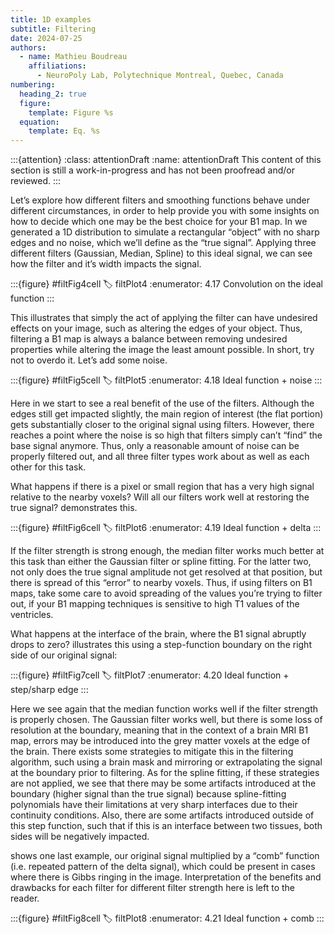 ```yaml
---
title: 1D examples
subtitle: Filtering
date: 2024-07-25
authors:
  - name: Mathieu Boudreau
    affiliations:
      - NeuroPoly Lab, Polytechnique Montreal, Quebec, Canada
numbering:
  heading_2: true
  figure:
    template: Figure %s
  equation:
    template: Eq. %s
---
```


:::{attention}
:class: attentionDraft
:name: attentionDraft
This content of this section is still a work-in-progress and has not been proofread and/or reviewed.
:::

Let’s explore how different filters and smoothing functions behave under different circumstances, in order to help provide you with some insights on how to decide which one may be the best choice for your B1 map. In [](filtPlot4) we generated a 1D distribution to simulate a rectangular “object” with no sharp edges and no noise, which we’ll define as the “true signal”. Applying three different filters (Gaussian, Median, Spline) to this ideal signal, we can see how the filter and it’s width impacts the signal.


:::{figure} #filtFig4cell
:label: filtPlot4
:enumerator: 4.17
Convolution on the ideal function
:::


This illustrates that simply the act of applying the filter can have undesired effects on your image, such as altering the edges of your object. Thus, filtering a B1 map is always a balance between removing undesired properties while altering the image the least amount possible. In short, try not to overdo it. 
Let’s add some noise.


:::{figure} #filtFig5cell
:label: filtPlot5
:enumerator: 4.18
Ideal function + noise
:::


Here in [](filtPlot5) we start to see a real benefit of the use of the filters. Although the edges still get impacted slightly, the main region of interest (the flat portion) gets substantially closer to the original signal using filters. However, there reaches a point where the noise is so high that filters simply can’t “find” the base signal anymore. Thus, only a reasonable amount of noise can be properly filtered out, and all three filter types work about as well as each other for this task.

What happens if there is a pixel or small region that has a very high signal relative to the nearby voxels? Will all our filters work well at restoring the true signal? [](filtPlot6) demonstrates this.

:::{figure} #filtFig6cell
:label: filtPlot6
:enumerator: 4.19
Ideal function + delta
:::

If the filter strength is strong enough, the median filter works much better at this task than either the Gaussian filter or spline fitting. For the latter two, not only does the true signal amplitude not get resolved at that position, but there is spread of this “error” to nearby voxels. Thus, if using filters on B1 maps, take some care to avoid spreading of the values you’re trying to filter out, if your B1 mapping techniques is sensitive to high T1 values of the ventricles.

What happens at the interface of the brain, where the B1 signal abruptly drops to zero? [](filtPlot7) illustrates this using a step-function boundary on the right side of our original signal:

:::{figure} #filtFig7cell
:label: filtPlot7
:enumerator: 4.20
Ideal function + step/sharp edge
:::

Here we see again that the median function works well if the filter strength is properly chosen. The Gaussian filter works well, but there is some loss of resolution at the boundary, meaning that in the context of a brain MRI B1 map, errors may be introduced into the grey matter voxels at the edge of the brain. There exists some strategies to mitigate this in the filtering algorithm, such using a brain mask and mirroring or extrapolating the signal at the boundary prior to filtering. As for the spline fitting, if these strategies are not applied, we see that there may be some artifacts introduced at the boundary (higher signal than the true signal) because spline-fitting polynomials have their limitations at very sharp interfaces due to their continuity conditions. Also, there are some artifacts introduced outside of this step function, such that if this is an interface between two tissues, both sides will be negatively impacted.

[](filtPlot8) shows one last example, our original signal multiplied by a “comb” function (i.e. repeated pattern of the delta signal), which could be present in cases where there is Gibbs ringing in the image. Interpretation of the benefits and drawbacks for each filter for different filter strength here is left to the reader.

:::{figure} #filtFig8cell
:label: filtPlot8
:enumerator: 4.21
Ideal function + comb
:::

